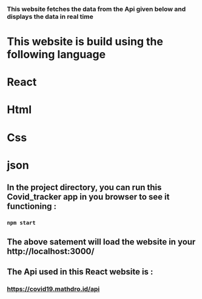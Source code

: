 ###  This website fetches the data from the Api given below  and displays the data in real time 

# This website is build using the following language 
# React
# Html
# Css
# json

## In the project directory, you can run this Covid_tracker app in you browser to see it functioning :

### `npm start` 

##  The above satement will  load the website in your  http://localhost:3000/

##  The Api used in this React website is :
### https://covid19.mathdro.id/api


